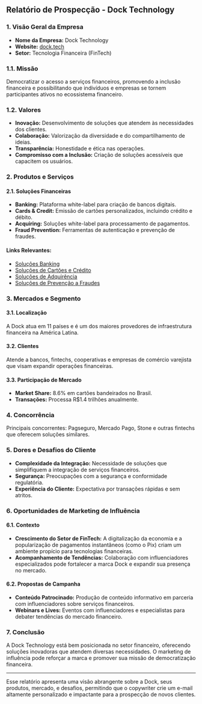 ## Relatório de Prospecção - Dock Technology

### 1. Visão Geral da Empresa
- **Nome da Empresa:** Dock Technology
- **Website:** [dock.tech](https://dock.tech/)
- **Setor:** Tecnologia Financeira (FinTech)

### 1.1. Missão
Democratizar o acesso a serviços financeiros, promovendo a inclusão financeira e possibilitando que indivíduos e empresas se tornem participantes ativos no ecossistema financeiro.

### 1.2. Valores
- **Inovação:** Desenvolvimento de soluções que atendem às necessidades dos clientes.
- **Colaboração:** Valorização da diversidade e do compartilhamento de ideias.
- **Transparência:** Honestidade e ética nas operações.
- **Compromisso com a Inclusão:** Criação de soluções acessíveis que capacitem os usuários.

### 2. Produtos e Serviços
#### 2.1. Soluções Financeiras
- **Banking:** Plataforma white-label para criação de bancos digitais.
- **Cards & Credit:** Emissão de cartões personalizados, incluindo crédito e débito.
- **Acquiring:** Soluções white-label para processamento de pagamentos.
- **Fraud Prevention:** Ferramentas de autenticação e prevenção de fraudes.

#### Links Relevantes:
- [Soluções Banking](https://dock.tech/solucao/banking)
- [Soluções de Cartões e Crédito](https://dock.tech/solucao/cards-credit)
- [Soluções de Adquirência](https://dock.tech/solucao/acquiring)
- [Soluções de Prevenção a Fraudes](https://dock.tech/solucao/fraud-prevention)

### 3. Mercados e Segmento
#### 3.1. Localização
A Dock atua em 11 países e é um dos maiores provedores de infraestrutura financeira na América Latina.

#### 3.2. Clientes
Atende a bancos, fintechs, cooperativas e empresas de comércio varejista que visam expandir operações financeiras.

#### 3.3. Participação de Mercado
- **Market Share:** 8.6% em cartões bandeirados no Brasil.
- **Transações:** Processa R$1.4 trilhões anualmente.

### 4. Concorrência
Principais concorrentes: Pagseguro, Mercado Pago, Stone e outras fintechs que oferecem soluções similares.

### 5. Dores e Desafios do Cliente
- **Complexidade da Integração:** Necessidade de soluções que simplifiquem a integração de serviços financeiros.
- **Segurança:** Preocupações com a segurança e conformidade regulatória.
- **Experiência do Cliente:** Expectativa por transações rápidas e sem atritos.

### 6. Oportunidades de Marketing de Influência
#### 6.1. Contexto
- **Crescimento do Setor de FinTech:** A digitalização da economia e a popularização de pagamentos instantâneos (como o Pix) criam um ambiente propício para tecnologias financeiras.
- **Acompanhamento de Tendências:** Colaboração com influenciadores especializados pode fortalecer a marca Dock e expandir sua presença no mercado.

#### 6.2. Propostas de Campanha
- **Conteúdo Patrocinado:** Produção de conteúdo informativo em parceria com influenciadores sobre serviços financeiros.
- **Webinars e Lives:** Eventos com influenciadores e especialistas para debater tendências do mercado financeiro.

### 7. Conclusão
A Dock Technology está bem posicionada no setor financeiro, oferecendo soluções inovadoras que atendem diversas necessidades. O marketing de influência pode reforçar a marca e promover sua missão de democratização financeira.

---

Esse relatório apresenta uma visão abrangente sobre a Dock, seus produtos, mercado, e desafios, permitindo que o copywriter crie um e-mail altamente personalizado e impactante para a prospecção de novos clientes.